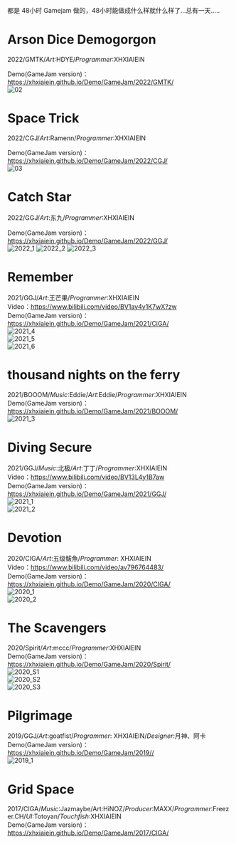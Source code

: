 都是 48小时 Gamejam 做的，48小时能做成什么样就什么样了...总有一天.....


# Arson Dice Demogorgon
2022/GMTK/_Art_:HDYE/_Programmer_:XHXIAIEIN  

Demo(GameJam version)：https://xhxiaiein.github.io/Demo/GameJam/2022/GMTK/  
![02](https://user-images.githubusercontent.com/45864744/182051800-90807804-e802-4cd1-9e03-f8f6ea693d3b.png)


# Space Trick
2022/CGJ/_Art_:Ramenn/_Programmer_:XHXIAIEIN  

Demo(GameJam version)：https://xhxiaiein.github.io/Demo/GameJam/2022/CGJ/  
![03](https://user-images.githubusercontent.com/45864744/175943391-16c951f8-1e54-49f3-b674-f8810c6a9683.png)


# Catch Star  
2022/GGJ/_Art_:东九/_Programmer_:XHXIAIEIN  

Demo(GameJam version)：https://xhxiaiein.github.io/Demo/GameJam/2022/GGJ/  
![2022_1](https://user-images.githubusercontent.com/45864744/151072849-546987d3-31c1-40e2-8ec2-cdd676b41740.png)
![2022_2](https://user-images.githubusercontent.com/45864744/151072883-d270b3d1-3503-4414-8898-24d989326a76.png)
![2022_3](https://user-images.githubusercontent.com/45864744/151072964-e0b07ea3-14a4-46f6-bf34-8c541accce83.png)


  
# Remember  
2021/GGJ/_Art_:王芒果/_Programmer_:XHXIAIEIN  
Video：https://www.bilibili.com/video/BV1ay4y1K7wX?zw  
Demo(GameJam version)：https://xhxiaiein.github.io/Demo/GameJam/2021/CiGA/  
![2021_4](https://user-images.githubusercontent.com/45864744/142605347-00ed17a7-1408-4930-9564-37add0e44c3d.png)  
![2021_5](https://user-images.githubusercontent.com/45864744/142605368-97c8b64b-3225-4411-a64a-64ef485313c6.png)  
![2021_6](https://user-images.githubusercontent.com/45864744/142606816-09a50da0-2062-4114-8b46-6d465baabc78.png)  
  
  
# thousand nights on the ferry  
2021/BOOOM/_Music_:Eddie/_Art_:Eddie/_Programmer_:XHXIAIEIN  
Demo(GameJam version)：https://xhxiaiein.github.io/Demo/GameJam/2021/BOOOM/  
![2021_3](https://user-images.githubusercontent.com/45864744/130553697-9b0c8506-4761-4a82-9a74-38edd51e8d80.jpg)

  
# Diving Secure
2021/GGJ/_Music_:北极/_Art_:丁丁/_Programmer_:XHXIAIEIN  
Video：https://www.bilibili.com/video/BV13L4y1B7aw  
Demo(GameJam version)：https://xhxiaiein.github.io/Demo/GameJam/2021/GGJ/  
![2021_1](https://user-images.githubusercontent.com/45864744/120891320-86fc0c00-c63a-11eb-9052-6b5317a5d338.png)  
![2021_2](https://user-images.githubusercontent.com/45864744/120891321-882d3900-c63a-11eb-885e-b17e54586811.png)  
  
  
# Devotion  
2020/CIGA/_Art_:五级鲅魚/_Programmer_: XHXIAIEIN  
Video：https://www.bilibili.com/video/av796764483/  
Demo(GameJam version)：https://xhxiaiein.github.io/Demo/GameJam/2020/CIGA/  
![2020_1](https://user-images.githubusercontent.com/45864744/120891298-62079900-c63a-11eb-872b-03ad7e04a733.jpg)  
![2020_2](https://user-images.githubusercontent.com/45864744/120893867-f3313c80-c647-11eb-9243-cbfdeca9da1a.jpg)  
  
  
# The Scavengers  
2020/Spirit/_Art_:mccc/_Programmer_:XHXIAIEIN  
Demo(GameJam version)：https://xhxiaiein.github.io/Demo/GameJam/2020/Spirit/  
![2020_S1](https://user-images.githubusercontent.com/45864744/120891253-2bca1980-c63a-11eb-9aea-0ce70ecbda80.png)  
![2020_S2](https://user-images.githubusercontent.com/45864744/120891283-4ac8ab80-c63a-11eb-99ff-29bf1b419132.png)  
![2020_S3](https://user-images.githubusercontent.com/45864744/120891285-4ef4c900-c63a-11eb-9e23-3e8da0832609.png)  
  
  
# Pilgrimage  
2019/GGJ/_Art_:goatfist/_Programmer_: XHXIAIEIN/_Designer_:月神、阿卡    
Demo(GameJam version)：https://xhxiaiein.github.io/Demo/GameJam/2019//  
![2019_1](https://user-images.githubusercontent.com/45864744/124362337-d1d36880-dc66-11eb-82c7-a161c9c0fd35.png)  
  
  
# Grid Space  
2017/CIGA/_Music_:Jazmaybe/Art:HiNOZ/_Producer_:MAXX/_Programmer_:Freezer.CH\/_UI_:Totoyan/_Touchfish_:XHXIAIEIN  
Demo(GameJam version)：https://xhxiaiein.github.io/Demo/GameJam/2017/CIGA/  
  
  
